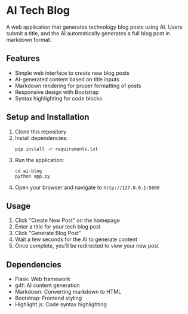 # AI Tech Blog

A web application that generates technology blog posts using AI. Users submit a title, and the AI automatically generates a full blog post in markdown format.

## Features

- Simple web interface to create new blog posts
- AI-generated content based on title inputs
- Markdown rendering for proper formatting of posts
- Responsive design with Bootstrap
- Syntax highlighting for code blocks

## Setup and Installation

1. Clone this repository
2. Install dependencies:
   ```
   pip install -r requirements.txt
   ```
3. Run the application:
   ```
   cd ai-blog
   python app.py
   ```
4. Open your browser and navigate to `http://127.0.0.1:5000`

## Usage

1. Click "Create New Post" on the homepage
2. Enter a title for your tech blog post
3. Click "Generate Blog Post"
4. Wait a few seconds for the AI to generate content
5. Once complete, you'll be redirected to view your new post

## Dependencies

- Flask: Web framework
- g4f: AI content generation
- Markdown: Converting markdown to HTML
- Bootstrap: Frontend styling
- Highlight.js: Code syntax highlighting 